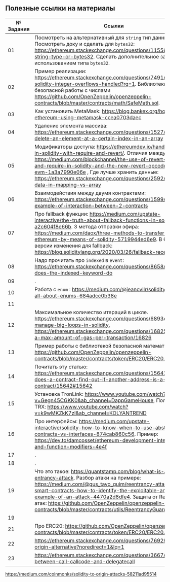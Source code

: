 ## Полезные ссылки на материалы

№ Задания | Ссылки
--- | ---
01 | Посмотреть на альтернативный для `string` тип данных. Посмотреть доку и сделать для `bytes32`: https://ethereum.stackexchange.com/questions/11556/use-string-type-or-bytes32. Сделать дополнительное задание с использованием типа `bytes32`.
02 | Пример реализации: https://ethereum.stackexchange.com/questions/7491/how-are-solidity-integer-overflows-handled?rq=1. Библиотека для безопасной работы с числами https://github.com/OpenZeppelin/openzeppelin-contracts/blob/master/contracts/math/SafeMath.sol.
03 | Как установить MetaMask: https://blog.bankex.org/how-to-buy-ethereum-using-metamask-ccea0703daec
04 | Удаление элемента массива: https://ethereum.stackexchange.com/questions/1527/how-to-delete-an-element-at-a-certain-index-in-an-array
05 | Модификаторы доступа: https://ethereumdev.io/handle-errors-in-solidity-with-require-and-revert/. Отличия между ними: https://medium.com/blockchannel/the-use-of-revert-assert-and-require-in-solidity-and-the-new-revert-opcode-in-the-evm-1a3a7990e06e , Где лучше хранить данные: https://ethereum.stackexchange.com/questions/2592/store-data-in-mapping-vs-array
06 | Взаимодействия между двумя контрактами: https://ethereum.stackexchange.com/questions/1599/basic-example-of-interaction-between-2-contracts
07 | Про fallback функции: https://medium.com/upstate-interactive/the-truth-about-fallback-functions-in-solidity-a2c604f8e66b. 3 метода отправки эфира: https://medium.com/daox/three-methods-to-transfer-funds-in-ethereum-by-means-of-solidity-5719944ed6e9. В 6-ой версии изменения для fallback: https://blog.soliditylang.org/2020/03/26/fallback-receive-split/  
08 | Надо прочитать про `indexed` в `event`: https://ethereum.stackexchange.com/questions/8658/what-does-the-indexed-keyword-do
09 | .
10 | Работа с `enum` : https://medium.com/@jeancvllr/solidity-tutorial-all-about-enums-684adcc0b38e
11 |
12 | Максимальное количество итераций в цикле. https://ethereum.stackexchange.com/questions/68934/how-to-manage-big-loops-in-solidity, https://ethereum.stackexchange.com/questions/16825/is-there-a-max-amount-of-gas-per-transaction/16826
13 | Пример работы с библиотекой безопасной математики: https://github.com/OpenZeppelin/openzeppelin-contracts/blob/master/contracts/token/ERC20/ERC20.sol
14 | Почитать эту статью: https://ethereum.stackexchange.com/questions/15641/how-does-a-contract-find-out-if-another-address-is-a-contract/15642#15642
15 | Установка TronLink: https://www.youtube.com/watch?v=Gegn45CGKK0&ab_channel=DappGameHouse, Получение TRX: https://www.youtube.com/watch?v=k9wMKZkK7zI&ab_channel=KOLYANTREND
16 | Про интерфейсы: https://medium.com/upstate-interactive/solidity-how-to-know-when-to-use-abstract-contracts-vs-interfaces-874cab860c56. Пример: https://dev.to/damcosset/ethereum-development-interfaces-and-function-modifiers-4e4f
17 | .
18 | .
19 | Что это такое: https://quantstamp.com/blog/what-is-a-re-entrancy-attack. Разбор атаки на примере: https://medium.com/@gus_tavo_guim/reentrancy-attack-on-smart-contracts-how-to-identify-the-exploitable-and-an-example-of-an-attack-4470a2d8dfe4. Защита от Reentrancy-атак: https://github.com/OpenZeppelin/openzeppelin-contracts/blob/master/contracts/utils/ReentrancyGuard.sol.
19 | 
21 | Про ERC20: https://github.com/OpenZeppelin/openzeppelin-contracts/blob/master/contracts/token/ERC20/ERC20.sol
22 | https://ethereum.stackexchange.com/questions/76929/tx-origin-alternative?noredirect=1&lq=1
23 | https://ethereum.stackexchange.com/questions/3667/difference-between-call-callcode-and-delegatecall



https://medium.com/coinmonks/solidity-tx-origin-attacks-58211ad95514